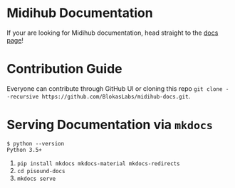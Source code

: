 # Midihub Documentation

If your are looking for Midihub documentation, head straight to the [docs page](https://blokas.io/midihub/docs/)!


# Contribution Guide

Everyone can contribute through GitHub UI or cloning this repo `git clone --recursive https://github.com/BlokasLabs/midihub-docs.git`.


# Serving Documentation via `mkdocs`

```
$ python --version
Python 3.5+
```

1. `pip install mkdocs mkdocs-material mkdocs-redirects`
1. `cd pisound-docs`
1. `mkdocs serve`